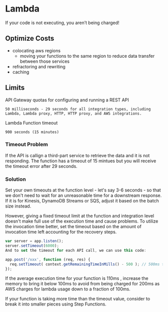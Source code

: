 # Lambda

If your code is not executing, you aren’t being charged!

## Optimize Costs

- colocating aws regions
    - moving your functions to the same region to reduce data transfer between those services
- refractoring and rewriting 
- caching

## Limits

API Gateway quotas for configuring and running a REST API

```
50 milliseconds - 29 seconds for all integration types, including Lambda, Lambda proxy, HTTP, HTTP proxy, and AWS integrations.
```

Lambda Function timeout

```
900 seconds (15 minutes)
```

### Timeout Problem

If the API is callign a third-part service to retrieve the data and it is not responding. The function has a timeout of 15 mintues but you will receive the timeout error after 29 seconds. 

### Solution

Set your own timeouts at the function level - let's say 3-6 seconds - so that we don't need to wait for an unreasonable time for a downstream response. If it is for Kinesis, DynamoDB Streams or SQS, adjust it based on the batch size instead.

However, giving a fixed timeout limit at the function and integration level doesn't make full use of the execution time and cause problems. To utilize the invocation time better, set the timeout based on the amount of invocation time left accounting for the recovery steps.

```js
var server = app.listen();
server.setTimeout(6000);
And to set the timeout for each API call, we can use this code:

app.post('/xxx', function (req, res) {
  req.setTimeout( context.getRemainingTimeInMills() - 500 ); // 500ms to account recovery steps
});
```

If the average execution time for your function is 110ms , increase the memory to bring it below 100ms to avoid from being charged for 200ms as AWS charges for lambda usage down to a fraction of 100ms. 

If your function is taking more time than the timeout value, consider to break it into smaller pieces using Step Functions.
